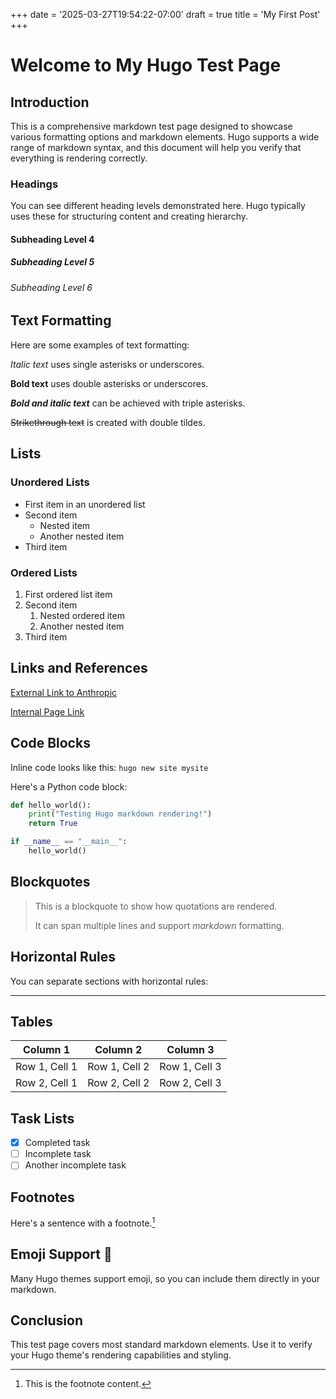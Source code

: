 +++
date = '2025-03-27T19:54:22-07:00'
draft = true
title = 'My First Post'
+++

# Welcome to My Hugo Test Page

## Introduction

This is a comprehensive markdown test page designed to showcase various formatting options and markdown elements. Hugo supports a wide range of markdown syntax, and this document will help you verify that everything is rendering correctly.

### Headings

You can see different heading levels demonstrated here. Hugo typically uses these for structuring content and creating hierarchy.

#### Subheading Level 4

##### Subheading Level 5

###### Subheading Level 6

## Text Formatting

Here are some examples of text formatting:

*Italic text* uses single asterisks or underscores.

**Bold text** uses double asterisks or underscores.

***Bold and italic text*** can be achieved with triple asterisks.

~~Strikethrough text~~ is created with double tildes.

## Lists

### Unordered Lists

- First item in an unordered list
- Second item
  - Nested item
  - Another nested item
- Third item

### Ordered Lists

1. First ordered list item
2. Second item
   1. Nested ordered item
   2. Another nested item
3. Third item

## Links and References

[External Link to Anthropic](https://www.anthropic.com)

[Internal Page Link](#headings)

## Code Blocks

Inline code looks like this: `hugo new site mysite`

Here's a Python code block:

```python
def hello_world():
    print("Testing Hugo markdown rendering!")
    return True

if __name__ == "__main__":
    hello_world()
```

## Blockquotes

> This is a blockquote to show how quotations are rendered.
>
> It can span multiple lines and support *markdown* formatting.

## Horizontal Rules

You can separate sections with horizontal rules:

---

## Tables

| Column 1 | Column 2 | Column 3 |
|----------|----------|----------|
| Row 1, Cell 1 | Row 1, Cell 2 | Row 1, Cell 3 |
| Row 2, Cell 1 | Row 2, Cell 2 | Row 2, Cell 3 |

## Task Lists

- [x] Completed task
- [ ] Incomplete task
- [ ] Another incomplete task

## Footnotes

Here's a sentence with a footnote.[^1]

[^1]: This is the footnote content.

## Emoji Support 🚀

Many Hugo themes support emoji, so you can include them directly in your markdown.

## Conclusion

This test page covers most standard markdown elements. Use it to verify your Hugo theme's rendering capabilities and styling.
